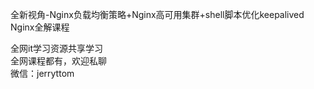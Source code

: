 全新视角-Nginx负载均衡策略+Nginx高可用集群+shell脚本优化keepalived Nginx全解课程

全网it学习资源共享学习<br>全网课程都有，欢迎私聊<br>微信：jerryttom<br>

&nbsp;